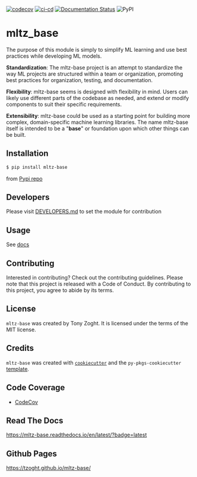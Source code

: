 
[![codecov](https://codecov.io/github/tzoght/mltz-base/branch/main/graph/badge.svg?token=UB03POGOUB)](https://codecov.io/github/tzoght/mltz-base)
[![ci-cd](https://github.com/tzoght/mltz-base/actions/workflows/ci-cd.yml/badge.svg?branch=main)](https://github.com/tzoght/mltz-base/actions/workflows/ci-cd.yml) [![Documentation Status](https://readthedocs.org/projects/mltz-base/badge/?version=latest)](https://mltz-base.readthedocs.io/en/latest/?badge=latest) ![PyPI](https://img.shields.io/pypi/v/mltz_base)

# mltz_base

The purpose of this module is simply to simplify ML learning and use best practices while developing ML models. 

**Standardization**: The mltz-base project is an attempt to standardize the way ML projects are structured within a team or organization, promoting best practices for organization, testing, and documentation.

**Flexibility**: mltz-base seems is designed with flexibility in mind. Users can likely use different parts of the codebase as needed, and extend or modify components to suit their specific requirements.

**Extensibility**: mltz-base could be used as a starting point for building more complex, domain-specific machine learning libraries. The name mltz-base itself is intended to be a "**base**" or foundation upon which other things can be built.


## Installation

```bash
$ pip install mltz-base
```
from  [Pypi repo](https://pypi.org/manage/project/mltz-base/releases/)

## Developers

Please visit [DEVELOPERS.md](DEVELOPERS.md) to set the module for contribution 

## Usage

See [docs](/docs/example.ipynb)

## Contributing

Interested in contributing? Check out the contributing guidelines. Please note that this project is released with a Code of Conduct. By contributing to this project, you agree to abide by its terms.

## License

`mltz-base` was created by Tony Zoght. It is licensed under the terms of the MIT license.

## Credits

`mltz-base` was created with [`cookiecutter`](https://cookiecutter.readthedocs.io/en/latest/) and the `py-pkgs-cookiecutter` [template](https://github.com/py-pkgs/py-pkgs-cookiecutter).


## Code Coverage
* [CodeCov](https://app.codecov.io/github/tzoght/mltz-base) 

## Read The Docs
https://mltz-base.readthedocs.io/en/latest/?badge=latest

## Github Pages
https://tzoght.github.io/mltz-base/

